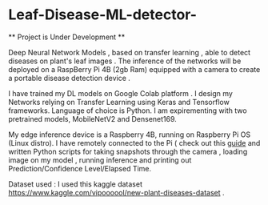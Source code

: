# Leaf-Disease-ML-detector-
 ** Project is Under Development **
 
   Deep Neural Network Models , based on transfer learning , able to detect diseases on plant's leaf images . 
  The inference of the networks will be deployed on a RaspBerry Pi 4B (2gb Ram) equipped with a camera to create 
  a portable disease detection device .   



   I have trained my DL models on Google Colab platform . I design my Networks relying on Transfer Learning using Keras and Tensorflow frameworks. 
  Language of choice is Python.  I am expirementing with two pretrained models, MobileNetV2 and Densenet169.



   My edge inference device is a Raspberry 4B, running on Raspberry Pi OS (Linux distro). I have remotely connected  to the Pi ( check out this [guide](https://github.com/Poulinakis-Konstantinos/Headless-RaspBerry-Pi-4b)
  and written Python scripts for taking snapshots through the camera , loading image on my model , running inference and printing out Prediction/Confidence Level/Elapsed Time.
 
 
   Dataset used : I used this kaggle dataset https://www.kaggle.com/vipoooool/new-plant-diseases-dataset .
   
